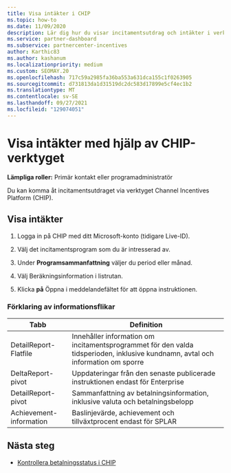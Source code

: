 ```yaml
---
title: Visa intäkter i CHIP
ms.topic: how-to
ms.date: 11/09/2020
description: Lär dig hur du visar incitamentsutdrag och intäkter i verktyget CHIP (Channel Incentives Platform).
ms.service: partner-dashboard
ms.subservice: partnercenter-incentives
author: Karthic83
ms.author: kashanum
ms.localizationpriority: medium
ms.custom: SEOMAY.20
ms.openlocfilehash: 717c59a2985fa36ba553a631dca155c1f0263905
ms.sourcegitcommit: d731813da1d31519dc2dc583d17899e5cf4ec1b2
ms.translationtype: MT
ms.contentlocale: sv-SE
ms.lasthandoff: 09/27/2021
ms.locfileid: "129074051"
---
```

# <a name="view-earnings-using-the-chip-tool"></a>Visa intäkter med hjälp av CHIP-verktyget

**Lämpliga roller:** Primär kontakt eller programadministratör

Du kan komma åt incitamentsutdraget via verktyget Channel Incentives Platform (CHIP).

## <a name="view-earnings"></a>Visa intäkter

1. Logga in på CHIP med ditt Microsoft-konto (tidigare Live-ID).

2. Välj det incitamentsprogram som du är intresserad av.

3. Under **Programsammanfattning** väljer du period eller månad. 

4. Välj Beräkningsinformation i listrutan.

5.  Klicka **på** Öppna i meddelandefältet för att öppna instruktionen.

### <a name="explanation-of-details-tabs"></a>Förklaring av informationsflikar

|**Tabb**|**Definition**|
|-------------|--------------------------|
|DetailReport-Flatfile|Innehåller information om incitamentsprogrammet för den valda tidsperioden, inklusive kundnamn, avtal och information om sporre|
|DeltaReport-pivot|Uppdateringar från den senaste publicerade instruktionen endast för Enterprise|
|DetailReport-pivot|Sammanfattning av betalningsinformation, inklusive valuta och betalningsbelopp|
|Achievement-information|Baslinjevärde, achievement och tillväxtprocent endast för SPLAR|

## <a name="next-steps"></a>Nästa steg

- [Kontrollera betalningsstatus i CHIP](chip-payment-status.md)